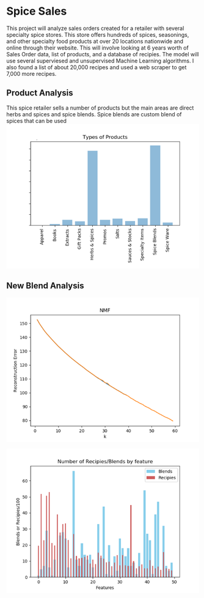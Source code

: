 # Spice Sales
This project will analyze sales orders created for a retailer with several specialty spice stores. This store offers hundreds of spices, seasonings, and other specialty food products at over 20 locations nationwide and online through their website. This will involve looking at 6 years worth of Sales Order data, list of products, and a database of recipies.   The model will use several superviesed and unsupervised Machine Learning algorithms.   I also found a list of about 20,000 recipes and used a web scraper to get 7,000 more recipes.

## Product Analysis

This spice retailer sells a number of products but the main areas are direct herbs and spices and spice blends.  Spice blends are custom blend of spices that can be used 
![image info](images/Products.png)



## New Blend Analysis

![image info](images/Reconstruction60.png)

![image info](images/Features.png)

